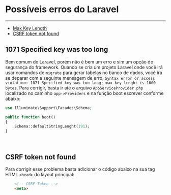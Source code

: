 # Possíveis erros do Laravel

---

- [Max Key Length](#max-key-length)
- [CSRF token not found](#csrf-token-not-found)

<a name="max-key-length"></a>
## 1071 Specified key was too long

Bem comum do Laravel, porém não é bem um erro e sim um opção de segurança do framework. Quando se cria um projeto Laravel onde você irá usar comandos de `migrate` para gerar tabelas no banco de dados, você irá se deparar com a seguinte mensagem de erro, `Syntax error or access violation: 1071 Specified key was too long; max key lenght is 1000 bytes`. Para corrigir, basta ir até o arquivo `AppServiceProvider.php` localizado no caminho `app->Providers` e na função boot escrever conforme abaixo:
```php
use Illuminate\Support\Facades\Schema;

public function boot()
{
	Schema::defaultStringLenght(191);
}
```
</br>

<a name="csrf-token-not-found"></a>
## CSRF token not found

Para corrigir esse problema basta adicionar o código abaixo na sua tag HTML `<head>` do layout principal:
```html
	<!-- CSRF Token -->
	<meta>
```
